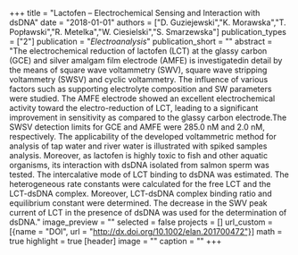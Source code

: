+++
title = "Lactofen – Electrochemical Sensing and Interaction with dsDNA"
date = "2018-01-01"
authors = ["D. Guziejewski","K. Morawska","T. Popławski","R. Metelka","W. Ciesielski","S. Smarzewska"]
publication_types = ["2"]
publication = "_Electroanalysis_"
publication_short = ""
abstract = "The electrochemical reduction of lactofen (LCT) at the glassy carbon (GCE) and silver amalgam film electrode (AMFE) is investigatedin detail by the means of square wave voltammetry (SWV), square wave stripping voltammetry (SWSV) and cyclic voltammetry. The influence of various factors such as supporting electrolyte composition and SW parameters were studied. The AMFE electrode showed an excellent electrochemical activity toward the electro-reduction of LCT, leading to a significant improvement in sensitivity as compared to the glassy carbon electrode.The SWSV detection limits for GCE and AMFE were 285.0 nM and 2.0 nM, respectively. The applicability of the developed voltammetric method for analysis of tap water and river water is illustrated with spiked samples analysis. Moreover, as lactofen is highly toxic to fish and other aquatic organisms, its interaction with dsDNA isolated from salmon sperm was tested. The intercalative mode of LCT binding to dsDNA was estimated. The heterogeneous rate constants were calculated for the free LCT and the LCT-dsDNA complex. Moreover, LCT-dsDNA complex binding ratio and equilibrium constant were determined. The decrease in the SWV peak current of LCT in the presence of dsDNA was used for the determination of dsDNA."
image_preview = ""
selected = false
projects = []
url_custom = [{name = "DOI", url = "http://dx.doi.org/10.1002/elan.201700472"}]
math = true
highlight = true
[header]
image = ""
caption = ""
+++

